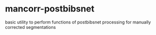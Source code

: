 # mancorr-postbibsnet
basic utility to perform functions of postbibsnet processing for manually corrected segmentations
